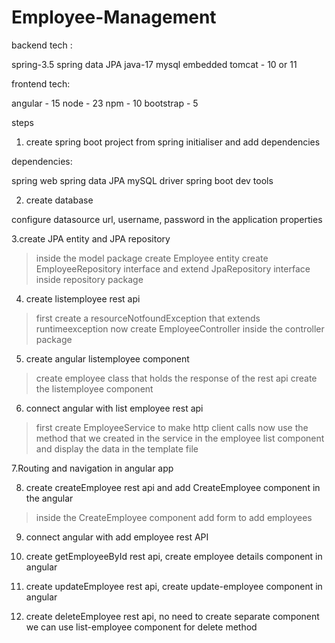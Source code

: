 # Employee-Management
backend tech : 

spring-3.5
spring data JPA
java-17
mysql
embedded tomcat - 10 or 11

frontend tech:

angular - 15
node - 23
npm - 10
bootstrap - 5

steps 

1. create spring boot project from spring initialiser and add dependencies

dependencies:

spring web
spring data JPA
mySQL driver
spring boot dev tools

2. create database 

configure datasource url, username, password in the application properties

3.create JPA entity and JPA repository

>inside the model package create Employee entity
>create EmployeeRepository interface and extend JpaRepository interface inside repository package

4. create listemployee rest api

>first create a resourceNotfoundException that extends runtimeexception
>now create EmployeeController inside the controller package

5. create angular listemployee component

>create employee class that holds the response of the rest api
>create the listemployee component

6. connect angular with list employee rest api
 
>first create EmployeeService to make http client calls
>now use the method that we created in the service in the employee list component and display the data in the template file

7.Routing and navigation in angular app

8. create createEmployee rest api and add CreateEmployee component in the angular

>inside the CreateEmployee component add form to add employees

9. connect angular with add employee rest API

10. create getEmployeeById rest api, create employee details component in angular

11. create updateEmployee rest api, create update-employee component in angular

12. create deleteEmployee rest api, no need to create separate component we can use list-employee component for delete method




